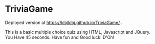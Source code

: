 # TriviaGame

Deployed version at https://klbjklbj.github.io/TriviaGame/ .
 
This is a basic multiple choice quiz using HTML, Javascript and JQuery. You Have 45 seconds. Have fun and Good luck! D'Oh!
